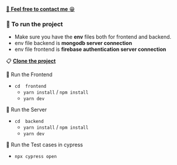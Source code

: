 [📩 **Feel free to contact me** 😁](bappasaha161@gmail.com) 
###   🫧 To run the project

- Make sure you have the **env** files both for frontend and backend.
- env file backend is **mongodb server connection**
- env file frontend is **firebase authentication server connection**

📋 [**Clone the project**](https://github.com/bappasahabapi/Cypress-Tech-Hunter)

🔳 Run the Frontend
- `cd  frontend `   
  - `yarn install` / `npm install`
  - `yarn dev`

🔳 Run the Server
- `cd  backend `   
  - `yarn install` / `npm install`
  - `yarn dev`

🔳 Run the Test cases in cypress
- `npx cypress open `   




